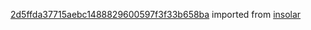 [2d5ffda37715aebc1488829600597f3f33b658ba](https://github.com/insolar/insolar/commit/2d5ffda37715aebc1488829600597f3f33b658ba) imported from [insolar](https://github.com/insolar/insolar)
